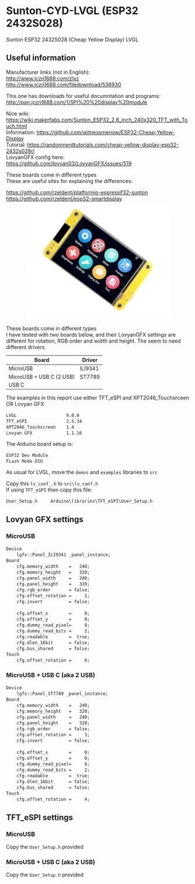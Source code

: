 # Sunton-CYD-LVGL (ESP32 2432S028)
Sunton  ESP32 2432S028 (Cheap Yellow Display) LVGL

## Useful information

Manufacturer links (not in English):   
http://www.jczn1688.com/zlxz    
http://www.jczn1688.com/filedownload/536930    

This one has downloads for useful documntation and programs:    
http://pan.jczn1688.com/1/SPI%20%20display%20module  
     
Nice wiki:     https://wiki.makerfabs.com/Sunton_ESP32_2.8_inch_240x320_TFT_with_Touch.html   
Information:   https://github.com/witnessmenow/ESP32-Cheap-Yellow-Display    
Tutorial:      https://randomnerdtutorials.com/cheap-yellow-display-esp32-2432s028r/    
LovyanGFX config here: https://github.com/lovyan03/LovyanGFX/issues/519   

These boards come in different types   
These are useful sites for explaining the differences:   

https://github.com/rzeldent/platformio-espressif32-sunton    
https://github.com/rzeldent/esp32-smartdisplay    

<p align="center">
  <img src="https://github.com/paulhamsh/Sunton-CYD-LVGL/blob/main/sunton_esp32_2432S028.jpg" width="400" title="Sunton 2432S028 (Cheap Yellow Display)">
</p>

These boards come in different types   
I have tested with two boards below, and their LovyanGFX settings are different for rotation, RGB order and width and height.    The seem to need different drivers.   

| Board                    | Driver  |    
|--------------------------|---------|   
| MicroUSB                 | ILI9341 |   
| MicroUSB + USB C (2 USB) | ST7789  |   
| USB C                    |         |   

The examples in this report use either TFT_eSPI and XPT2046_Touchsrceen OR Lovyan GFX    

```
LVGL                   9.0.0
TFT_eSPI               2.5.34
XPT2046_Touchscreen    1.4
Lovyan GFX             1.1.16
```

The Arduino board setup is:
```
ESP32 Dev Module
FLash Mode DIO
```

As usual for LVGL, move the ```demos``` and ```examples``` libraries to ```src```    

Copy this ```lv_conf_.h``` to ```src\lv_conf.h```    
If using ```TFT_eSPI``` then copy this file:
```
User_Setup.h     Arduino\libraries\TFT_eSPI\User_Setup.h
```

## Lovyan GFX settings

### MicroUSB
```
Device
    lgfx::Panel_ILI9341 _panel_instance;
Board
    cfg.memory_width    =   240;
    cfg.memory_height   =   320;
    cfg.panel_width     =   240;
    cfg.panel_height    =   320;
    cfg.rgb_order       = false;
    cfg.offset_rotation =     1;
    cfg.invert          = false;

    cfg.offset_x        =     0;
    cfg.offset_y        =     0;
    cfg.dummy_read_pixel=     8;
    cfg.dummy_read_bits =     2;
    cfg.readable        =  true;
    cfg.dlen_16bit      = false;
    cfg.bus_shared      = false;
Touch
    cfg.offset_rotation =     6;
```

### MicroUSB + USB C (aka 2 USB)
```
Device
    lgfx::Panel_ST7789 _panel_instance;
Board
    cfg.memory_width    =   240;
    cfg.memory_height   =   320;
    cfg.panel_width     =   240;
    cfg.panel_height    =   320;
    cfg.rgb_order       = false;
    cfg.offset_rotation =     3; 
    cfg.invert          = false; 

    cfg.offset_x        =     0;
    cfg.offset_y        =     0;
    cfg.dummy_read_pixel=     8;
    cfg.dummy_read_bits =     2;
    cfg.readable        =  true;
    cfg.dlen_16bit      = false;
    cfg.bus_shared      = false;
Touch
    cfg.offset_rotation =     4;
```
## TFT_eSPI settings

### MicroUSB   

Copy the ```User_Setup.h``` provided   

### MicroUSB + USB C (aka 2 USB)

Copy the ```User_Setup.h``` provided      







